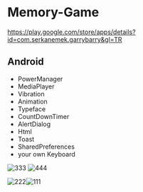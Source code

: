 # Memory-Game

https://play.google.com/store/apps/details?id=com.serkanemek.garrybarry&gl=TR

## Android

* PowerManager
* MediaPlayer
* Vibration
* Animation
* Typeface
* CountDownTimer
* AlertDialog
* Html
* Toast
* SharedPreferences
* your own Keyboard







![333](https://user-images.githubusercontent.com/65788306/211176561-5e2774e2-5e15-45a3-ab9c-9c78667cb03c.jpg) ![444](https://user-images.githubusercontent.com/65788306/211176567-0452cc38-3f39-4565-9edf-b3f6ad650551.jpg)

![222](https://user-images.githubusercontent.com/65788306/211176570-70cc74f7-170b-46ee-bab9-d360cc2845dc.jpg)![111](https://user-images.githubusercontent.com/65788306/211176573-2bcc921f-12a1-4e3d-84f2-981497da9ec0.jpg)

